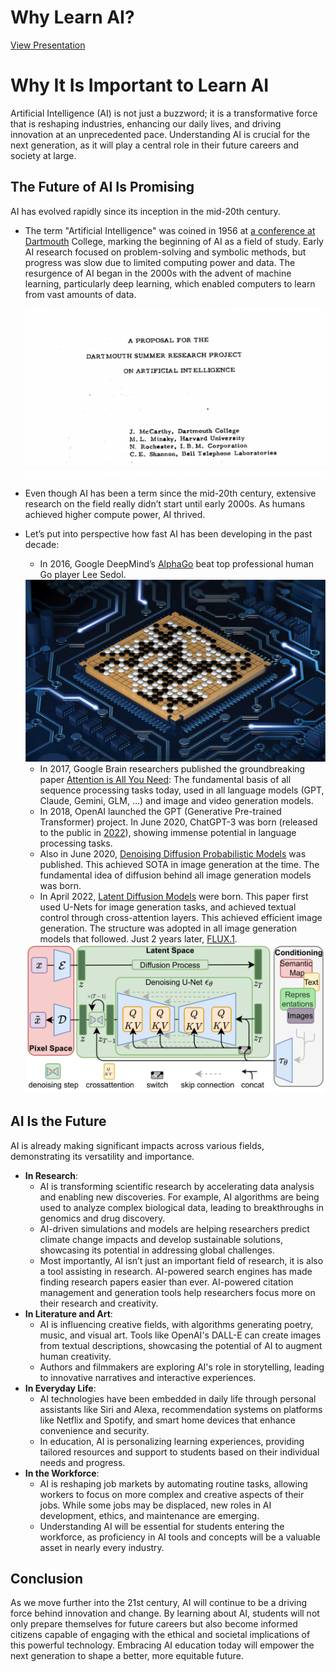 # Why Learn AI?

[View Presentation](./Why_Learn_AI/Why_AI.pptx)


# **Why It Is Important to Learn AI**

Artificial Intelligence (AI) is not just a buzzword; it is a transformative force that is reshaping industries, enhancing our daily lives, and driving innovation at an unprecedented pace. Understanding AI is crucial for the next generation, as it will play a central role in their future careers and society at large.

## **The Future of AI Is Promising**

AI has evolved rapidly since its inception in the mid-20th century.

- The term "Artificial Intelligence" was coined in 1956 at [a conference at Dartmouth](https://en.wikipedia.org/wiki/Dartmouth_workshop) College, marking the beginning of AI as a field of study. Early AI research focused on problem-solving and symbolic methods, but progress was slow due to limited computing power and data. The resurgence of AI began in the 2000s with the advent of machine learning, particularly deep learning, which enabled computers to learn from vast amounts of data.
    
    <img src="./Why Learn AI/image.png">
    
- Even though AI has been a term since the mid-20th century, extensive research on the field really didn’t start until early 2000s. As humans achieved higher compute power, AI thrived.
- Let’s put into perspective how fast AI has been developing in the past decade:
    - In 2016, Google DeepMind’s [AlphaGo](https://deepmind.google/technologies/alphago/) beat top professional human Go player Lee Sedol.
    
    <img src="./Why Learn AI/image 1.png">
    
    - In 2017, Google Brain researchers published the groundbreaking paper [Attention is All You Need](https://arxiv.org/abs/1706.03762): The fundamental basis of all sequence processing tasks today, used in all language models (GPT, Claude, Gemini, GLM, …) and image and video generation models.
    - In 2018, OpenAI launched the GPT (Generative Pre-trained Transformer) project. In June 2020, ChatGPT-3 was born (released to the public in [2022](https://openai.com/index/chatgpt/)), showing immense potential in language processing tasks.
    - Also in June 2020, [Denoising Diffusion Probabilistic Models](https://arxiv.org/abs/2006.11239) was published. This achieved SOTA in image generation at the time. The fundamental idea of diffusion behind all image generation models was born.
    - In April 2022, [Latent Diffusion Models](https://arxiv.org/abs/2112.10752) were born. This paper first used U-Nets for image generation tasks, and achieved textual control through cross-attention layers. This achieved efficient image generation. The structure was adopted in all image generation models that followed. Just 2 years later, [FLUX.1](https://blackforestlabs.ai/).
    
    <img src="./Why Learn AI/image 2.png">
    

## **AI Is the Future**

AI is already making significant impacts across various fields, demonstrating its versatility and importance.

- **In Research**:
    - AI is transforming scientific research by accelerating data analysis and enabling new discoveries. For example, AI algorithms are being used to analyze complex biological data, leading to breakthroughs in genomics and drug discovery.
    - AI-driven simulations and models are helping researchers predict climate change impacts and develop sustainable solutions, showcasing its potential in addressing global challenges.
    - Most importantly, AI isn’t just an important field of research, it is also a tool assisting in research. AI-powered search engines has made finding research papers easier than ever. AI-powered citation management and generation tools help researchers focus more on their research and creativity.
- **In Literature and Art**:
    - AI is influencing creative fields, with algorithms generating poetry, music, and visual art. Tools like OpenAI's DALL-E can create images from textual descriptions, showcasing the potential of AI to augment human creativity.
    - Authors and filmmakers are exploring AI's role in storytelling, leading to innovative narratives and interactive experiences.
- **In Everyday Life**:
    - AI technologies have been embedded in daily life through personal assistants like Siri and Alexa, recommendation systems on platforms like Netflix and Spotify, and smart home devices that enhance convenience and security.
    - In education, AI is personalizing learning experiences, providing tailored resources and support to students based on their individual needs and progress.
- **In the Workforce**:
    - AI is reshaping job markets by automating routine tasks, allowing workers to focus on more complex and creative aspects of their jobs. While some jobs may be displaced, new roles in AI development, ethics, and maintenance are emerging.
    - Understanding AI will be essential for students entering the workforce, as proficiency in AI tools and concepts will be a valuable asset in nearly every industry.

## **Conclusion**

As we move further into the 21st century, AI will continue to be a driving force behind innovation and change. By learning about AI, students will not only prepare themselves for future careers but also become informed citizens capable of engaging with the ethical and societal implications of this powerful technology. Embracing AI education today will empower the next generation to shape a better, more equitable future.